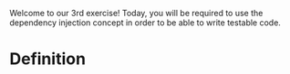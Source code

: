 Welcome to our 3rd exercise!
Today, you will be required to use the dependency injection concept in order to be able to write testable code.


Definition
==========


